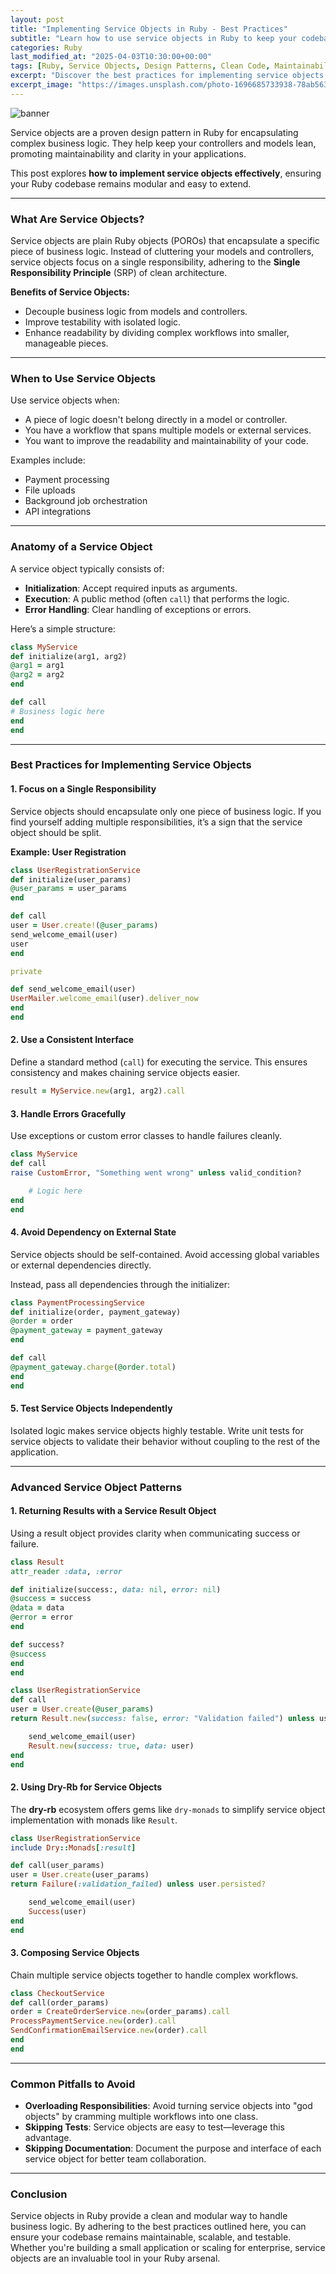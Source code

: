 ```yaml
---
layout: post
title: "Implementing Service Objects in Ruby - Best Practices"
subtitle: "Learn how to use service objects in Ruby to keep your codebase clean, maintainable, and modular."
categories: Ruby
last_modified_at: "2025-04-03T10:30:00+00:00"
tags: [Ruby, Service Objects, Design Patterns, Clean Code, Maintainability]
excerpt: "Discover the best practices for implementing service objects in Ruby to achieve cleaner, more maintainable code."
excerpt_image: "https://images.unsplash.com/photo-1696685733938-78ab563effe1"
---
```

![banner](https://images.unsplash.com/photo-1696685733938-78ab563effe1)

Service objects are a proven design pattern in Ruby for encapsulating complex business logic. They help keep your controllers and models lean, promoting maintainability and clarity in your applications.

This post explores **how to implement service objects effectively**, ensuring your Ruby codebase remains modular and easy to extend.

---

### What Are Service Objects?

Service objects are plain Ruby objects (POROs) that encapsulate a specific piece of business logic. Instead of cluttering your models and controllers, service objects focus on a single responsibility, adhering to the **Single Responsibility Principle** (SRP) of clean architecture.

**Benefits of Service Objects:**

- Decouple business logic from models and controllers.
- Improve testability with isolated logic.
- Enhance readability by dividing complex workflows into smaller, manageable pieces.

---

### When to Use Service Objects

Use service objects when:

- A piece of logic doesn't belong directly in a model or controller.
- You have a workflow that spans multiple models or external services.
- You want to improve the readability and maintainability of your code.

Examples include:

- Payment processing
- File uploads
- Background job orchestration
- API integrations

---

### Anatomy of a Service Object

A service object typically consists of:

- **Initialization**: Accept required inputs as arguments.
- **Execution**: A public method (often `call`) that performs the logic.
- **Error Handling**: Clear handling of exceptions or errors.

Here’s a simple structure:

```ruby
class MyService
def initialize(arg1, arg2)
@arg1 = arg1
@arg2 = arg2
end

def call
# Business logic here
end
end
```

---

### Best Practices for Implementing Service Objects

#### 1. Focus on a Single Responsibility

Service objects should encapsulate only one piece of business logic. If you find yourself adding multiple responsibilities, it’s a sign that the service object should be split.

**Example: User Registration**
```ruby
class UserRegistrationService
def initialize(user_params)
@user_params = user_params
end

def call
user = User.create!(@user_params)
send_welcome_email(user)
user
end

private

def send_welcome_email(user)
UserMailer.welcome_email(user).deliver_now
end
end
```

#### 2. Use a Consistent Interface

Define a standard method (`call`) for executing the service. This ensures consistency and makes chaining service objects easier.

```ruby
result = MyService.new(arg1, arg2).call
```

#### 3. Handle Errors Gracefully

Use exceptions or custom error classes to handle failures cleanly.

```ruby
class MyService
def call
raise CustomError, "Something went wrong" unless valid_condition?

    # Logic here
end
end
```

#### 4. Avoid Dependency on External State

Service objects should be self-contained. Avoid accessing global variables or external dependencies directly.

Instead, pass all dependencies through the initializer:

```ruby
class PaymentProcessingService
def initialize(order, payment_gateway)
@order = order
@payment_gateway = payment_gateway
end

def call
@payment_gateway.charge(@order.total)
end
end
```

#### 5. Test Service Objects Independently

Isolated logic makes service objects highly testable. Write unit tests for service objects to validate their behavior without coupling to the rest of the application.

---

### Advanced Service Object Patterns

#### 1. Returning Results with a Service Result Object

Using a result object provides clarity when communicating success or failure.

```ruby
class Result
attr_reader :data, :error

def initialize(success:, data: nil, error: nil)
@success = success
@data = data
@error = error
end

def success?
@success
end
end

class UserRegistrationService
def call
user = User.create(@user_params)
return Result.new(success: false, error: "Validation failed") unless user.persisted?

    send_welcome_email(user)
    Result.new(success: true, data: user)
end
end
```

#### 2. Using Dry-Rb for Service Objects

The **dry-rb** ecosystem offers gems like `dry-monads` to simplify service object implementation with monads like `Result`.

```ruby
class UserRegistrationService
include Dry::Monads[:result]

def call(user_params)
user = User.create(user_params)
return Failure(:validation_failed) unless user.persisted?

    send_welcome_email(user)
    Success(user)
end
end
```

#### 3. Composing Service Objects

Chain multiple service objects together to handle complex workflows.

```ruby
class CheckoutService
def call(order_params)
order = CreateOrderService.new(order_params).call
ProcessPaymentService.new(order).call
SendConfirmationEmailService.new(order).call
end
end
```

---

### Common Pitfalls to Avoid

- **Overloading Responsibilities**: Avoid turning service objects into "god objects" by cramming multiple workflows into one class.
- **Skipping Tests**: Service objects are easy to test—leverage this advantage.
- **Skipping Documentation**: Document the purpose and interface of each service object for better team collaboration.

---

### Conclusion

Service objects in Ruby provide a clean and modular way to handle business logic. By adhering to the best practices outlined here, you can ensure your codebase remains maintainable, scalable, and testable. Whether you're building a small application or scaling for enterprise, service objects are an invaluable tool in your Ruby arsenal.


